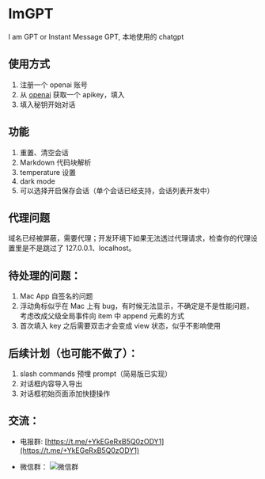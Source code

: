 # ImGPT

I am GPT or Instant Message GPT, 本地使用的 chatgpt

## 使用方式

1. 注册一个 openai 账号
2. 从 [openai](https://platform.openai.com/account/api-keys) 获取一个 apikey，填入
3. 填入秘钥开始对话

## 功能

1. 重置、清空会话
2. Markdown 代码块解析
3. temperature 设置
4. dark mode
5. 可以选择开启保存会话（单个会话已经支持，会话列表开发中）

## 代理问题

域名已经被屏蔽，需要代理；开发环境下如果无法透过代理请求，检查你的代理设置里是不是跳过了 127.0.0.1、localhost。

## 待处理的问题：

1. Mac App 自签名的问题
2. 浮动角标似乎在 Mac 上有 bug，有时候无法显示，不确定是不是性能问题，考虑改成父级全局事件向 item 中 append 元素的方式
3. 首次填入 key 之后需要双击才会变成 view 状态，似乎不影响使用

## 后续计划（也可能不做了）：

1. slash commands 预埋 prompt（简易版已实现）
2. 对话框内容导入导出
3. 对话框初始页面添加快捷操作

## 交流：

-   电报群: [https://t.me/+YkEGeRxB5Q0zODY1](https://t.me/+YkEGeRxB5Q0zODY1)

-   微信群：
    ![微信群](./docs/wechat.jpg)

